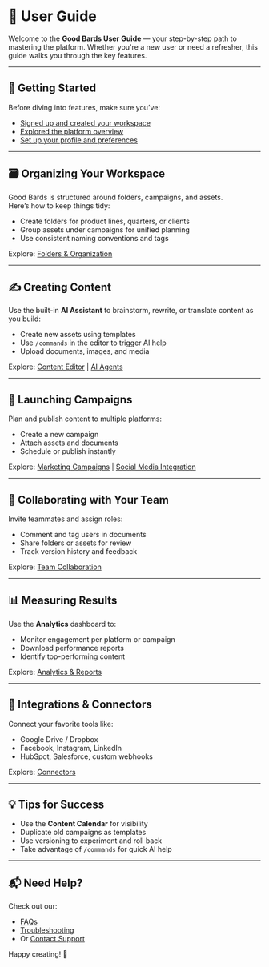 # 🧭 User Guide

Welcome to the **Good Bards User Guide** — your step-by-step path to mastering the platform. Whether you're a new user or need a refresher, this guide walks you through the key features.

---

## 🏁 Getting Started

Before diving into features, make sure you’ve:

- [Signed up and created your workspace](../getting-started/signup-onboarding.md)
- [Explored the platform overview](../getting-started/platform-overview.md)
- [Set up your profile and preferences](../features/settings.md)

---

## 🗃️ Organizing Your Workspace

Good Bards is structured around folders, campaigns, and assets.  
Here’s how to keep things tidy:

- Create folders for product lines, quarters, or clients
- Group assets under campaigns for unified planning
- Use consistent naming conventions and tags

Explore: [Folders & Organization](../features/folders-organization.md)

---

## ✍️ Creating Content

Use the built-in **AI Assistant** to brainstorm, rewrite, or translate content as you build:

- Create new assets using templates
- Use `/commands` in the editor to trigger AI help
- Upload documents, images, and media

Explore: [Content Editor](../features/content-editor.md) | [AI Agents](../features/ai-agents.md)

---

## 📢 Launching Campaigns

Plan and publish content to multiple platforms:

- Create a new campaign
- Attach assets and documents
- Schedule or publish instantly

Explore: [Marketing Campaigns](../features/marketing-campaign.md) | [Social Media Integration](../features/social-media.md)

---

## 👥 Collaborating with Your Team

Invite teammates and assign roles:

- Comment and tag users in documents
- Share folders or assets for review
- Track version history and feedback

Explore: [Team Collaboration](team-collaboration.md)

---

## 📊 Measuring Results

Use the **Analytics** dashboard to:

- Monitor engagement per platform or campaign
- Download performance reports
- Identify top-performing content

Explore: [Analytics & Reports](../features/analytics.md)

---

## 🧩 Integrations & Connectors

Connect your favorite tools like:

- Google Drive / Dropbox
- Facebook, Instagram, LinkedIn
- HubSpot, Salesforce, custom webhooks

Explore: [Connectors](../features/connectors.md)

---

## 💡 Tips for Success

- Use the **Content Calendar** for visibility
- Duplicate old campaigns as templates
- Use versioning to experiment and roll back
- Take advantage of `/commands` for quick AI help

---

## 📬 Need Help?

Check out our:
- [FAQs](../faqs.md)
- [Troubleshooting](../troubleshooting.md)
- Or [Contact Support](../contact.md)

Happy creating! 🎨
